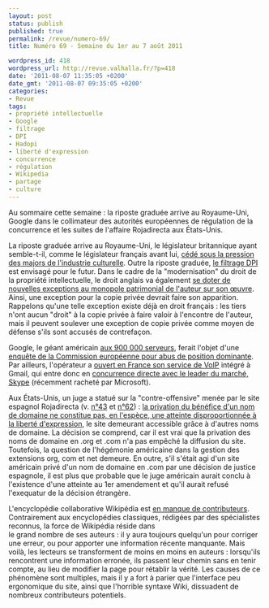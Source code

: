 ```yaml
---
layout: post
status: publish
published: true
permalink: /revue/numero-69/
title: Numéro 69 - Semaine du 1er au 7 août 2011

wordpress_id: 418
wordpress_url: http://revue.valhalla.fr/?p=418
date: '2011-08-07 11:35:05 +0200'
date_gmt: '2011-08-07 09:35:05 +0200'
categories:
- Revue
tags:
- propriété intellectuelle
- Google
- filtrage
- DPI
- Hadopi
- liberté d'expression
- concurrence
- régulation
- Wikipedia
- partage
- culture
---
```

<p>Au sommaire cette semaine : la riposte graduée arrive au Royaume-Uni, Google dans le collimateur des autorités européennes de régulation de la concurrence et les suites de l'affaire Rojadirecta aux États-Unis.</p>
<p>La riposte graduée arrive au Royaume-Uni, le législateur britannique ayant semble-t-il, comme le législateur français avant lui, <a href="http://www.numerama.com/magazine/19469-riposte-graduee-quand-patron-d-universal-et-ministre-s-appellent-par-leur-prenom.html">cédé sous la pression des majors de l'industrie culturelle</a>. Outre la riposte graduée, <a href="http://www.numerama.com/magazine/19490-hadopi-filtrage-par-dpi-et-copie-privee-en-grande-bretagne.html">le filtrage DPI</a> est envisagé pour le futur. Dans le cadre de la "modernisation" du droit de la propriété intellectuelle, le droit anglais va également <a href="http://www.pcinpact.com/actu/news/64946-royaume-uni-hadopi-exceptions-copie-privee-auteurs.htm">se doter de nouvelles exceptions au monopole patrimonial de l'auteur sur son œuvre</a>. Ainsi, une exception pour la copie privée devrait faire son apparition. Rappelons qu'une telle exception existe déjà en droit français : les tiers n'ont aucun "droit" à la copie privée à faire valoir à l'encontre de l'auteur, mais il peuvent soulever une exception de copie privée comme moyen de défense s'ils sont accusés de contrefaçon.</p>
<p>Google, le géant américain <a href="http://www.pcinpact.com/actu/news/64902-google-nombre-consommation-electrique-serveurs-data-centers.htm">aux 900 000 serveurs</a>, ferait l'objet d'une <a href="http://www.pcinpact.com/actu/news/64903-abus-position-dominante-google-recherche.htm">enquête de la Commission européenne pour abus de position dominante</a>. Par ailleurs, l'opérateur a <a href="http://www.numerama.com/magazine/19494-voix-sur-ip-google-propose-les-appels-en-france.html">ouvert en France son service de VoIP</a> intégré à Gmail, qui entre donc en <a href="http://www.pcinpact.com/actu/news/64915-google-appels-gmail-france-skype.htm">concurrence directe avec le leader du marché, Skype</a> (récemment racheté par Microsoft).</p>
<p>Aux États-Unis, un juge a statué sur la "contre-offensive" menée par le site espagnol Rojadirecta (v. <a href="http://revue.valhalla.fr/numeros/43/">n°43</a> et <a href="http://revue.valhalla.fr/numeros/62/">n°62</a>) : <a href="http://www.numerama.com/magazine/19518-la-saisie-des-noms-de-domaine-ne-viole-pas-la-liberte-d-expression.html">la privation du bénéfice d'un nom de domaine ne constitue pas, en l'espèce, une atteinte disproportionnée à la liberté d'expression</a>, le site demeurant accessible grâce à d'autres noms de domaine. La décision se comprend, car il est vrai que la privation des noms de domaine en .org et .com n'a pas empêché la diffusion du site. Toutefois, la question de l'hégémonie américaine dans la gestion des extensions org, com et net demeure. En outre, s'il s'était agi d'un site américain privé d'un nom de domaine en .com par une décision de justice espagnole, il est plus que probable que le juge américain aurait conclu à l'existence d'une atteinte au 1er amendement et qu'il aurait refusé l'exequatur de la décision étrangère.</p>
<p>L'encyclopédie collaborative Wikipédia est <a href="http://www.pcinpact.com/actu/news/64955-jimmy-wales-wikipedia-contributeurs-actifs.htm">en manque de contributeurs</a>. Contrairement aux encyclopédies classiques, rédigées par des spécialistes reconnus, la force de Wikipédia réside dans<br />
le grand nombre de ses auteurs : il y aura toujours quelqu'un pour corriger une erreur, ou pour apporter une information récente manquante. Mais voilà, les lecteurs se transforment de moins en moins en auteurs : lorsqu'ils rencontrent une information erronée, ils passent leur chemin sans en tenir compte, au lieu de modifier la page pour rétablir la vérité. Les causes de ce phénomène sont multiples, mais il y a fort à parier que l'interface peu ergonomique du site, ainsi que l'horrible syntaxe Wiki, dissuadent de nombreux contributeurs potentiels.</p>

